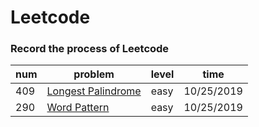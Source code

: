 # Leetcode
### Record the process of Leetcode

num|problem|level|time
-|-|-|-
409|[Longest Palindrome](https://github.com/lihe/Myblog/issues/1) |easy|10/25/2019
290|[Word Pattern](https://github.com/lihe/Myblog/issues/2)|easy|10/25/2019

